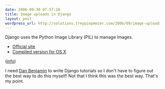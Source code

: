 ```yaml
---
date: 2006-09-30 07:57:16
title: Image uploads in Django
layout: post
wordpress_url: http://solutions.treypiepmeier.com/2006/09/image-uploads-in-django/
---
```

Django uses the Python Image Library (PIL) to manage images.

* [Official site](http://www.pythonware.com/products/pil/)
* [Compiled version for OS X](http://pythonmac.org/packages/py24-fat/index.html)

([info](http://groups.google.com/group/django-users/browse_thread/thread/5d6c471aeda1fc47/3ea76109704b6bcb))

I need [Dan Benjamin](http://hivelogic.com) to write Django tutorials so I don't have to figure out the best way to do this myself!  Not that I think this was the best way.  That's my point.